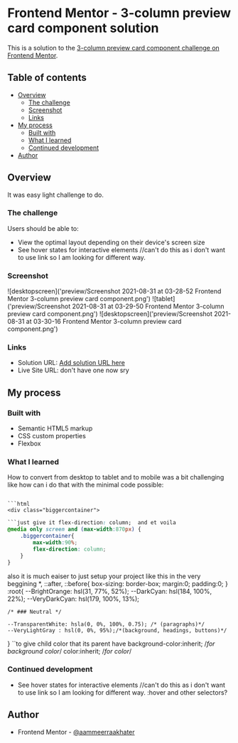 # Frontend Mentor - 3-column preview card component solution

This is a solution to the [3-column preview card component challenge on Frontend Mentor](https://www.frontendmentor.io/challenges/3column-preview-card-component-pH92eAR2-).  

## Table of contents

- [Overview](#overview)
  - [The challenge](#the-challenge)
  - [Screenshot](#screenshot)
  - [Links](#links)
- [My process](#my-process)
  - [Built with](#built-with)
  - [What I learned](#what-i-learned)
  - [Continued development](#continued-development)
- [Author](#author)


## Overview
It was easy light challenge to do. 
### The challenge

Users should be able to:

- View the optimal layout depending on their device's screen size
- See hover states for interactive elements //can't do this as i don't want to use link so I am looking for different way.

### Screenshot
![desktopscreen]('preview/Screenshot 2021-08-31 at 03-28-52 Frontend Mentor 3-column preview card component.png')
![tablet]('preview/Screenshot 2021-08-31 at 03-29-50 Frontend Mentor 3-column preview card component.png')
![desktopscreen]('preview/Screenshot 2021-08-31 at 03-30-16 Frontend Mentor 3-column preview card component.png')
### Links

- Solution URL: [Add solution URL here](https://github.com/aammeerraakhater/3-column-preview-card-component.git)
- Live Site URL: don't have one now sry

## My process

### Built with

- Semantic HTML5 markup
- CSS custom properties
- Flexbox
### What I learned

  How to convert from desktop to tablet and to mobile was a bit challenging like how can i do that with the minimal code possible:

```literally the container that hold all the other smaller containers 

```html
<div class="biggercontainer">
```
```css
```just give it flex-direction: column;  and et voila 
@media only screen and (max-width:870px) {
    .biggercontainer{
        max-width:90%;  
        flex-direction: column;  
    }
}
``` 
also it is much eaiser to just setup your project like this in the very beggining
*, ::after, ::before{
    box-sizing: border-box;
    margin:0;
    padding:0;
}
:root{
    --BrightOrange: hsl(31, 77%, 52%);
    --DarkCyan: hsl(184, 100%, 22%);
    --VeryDarkCyan: hsl(179, 100%, 13%);
    
    /* ### Neutral */
    
    --TransparentWhite: hsla(0, 0%, 100%, 0.75); /* (paragraphs)*/
    --VeryLightGray : hsl(0, 0%, 95%);/*(background, headings, buttons)*/
    
}
``to give child color that its parent have 
    background-color:inherit; /*for background color*/
    color:inherit; /*for color*/




### Continued development

- See hover states for interactive elements
 //can't do this as i don't want to use link so I am looking for different way.
 :hover and other selectors?


## Author

- Frontend Mentor - [@aammeerraakhater](https://www.frontendmentor.io/profile/aammeerraakhater)


